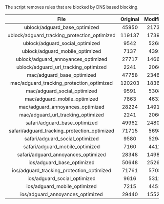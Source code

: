 The script removes rules that are blocked by DNS based blocking.


| File | Original | Modified |
|:----:|:-----:|:-----:|
| ublock/adguard_base_optimized | 45950 | 21734 |
| ublock/adguard_tracking_protection_optimized | 119137 | 17394 |
| ublock/adguard_social_optimized | 9542 | 5268 |
| ublock/adguard_mobile_optimized | 7137 | 4391 |
| ublock/adguard_annoyances_optimized | 27717 | 14668 |
| ublock/adguard_url_tracking_optimized | 2241 | 2066 |
| mac/adguard_base_optimized | 47758 | 23465 |
| mac/adguard_tracking_protection_optimized | 120203 | 18364 |
| mac/adguard_social_optimized | 9591 | 5308 |
| mac/adguard_mobile_optimized | 7863 | 4632 |
| mac/adguard_annoyances_optimized | 28224 | 14911 |
| mac/adguard_url_tracking_optimized | 2241 | 2066 |
| safari/adguard_base_optimized | 49962 | 24804 |
| safari/adguard_tracking_protection_optimized | 71715 | 5698 |
| safari/adguard_social_optimized | 9580 | 5294 |
| safari/adguard_mobile_optimized | 7160 | 4412 |
| safari/adguard_annoyances_optimized | 28348 | 14984 |
| ios/adguard_base_optimized | 50648 | 25267 |
| ios/adguard_tracking_protection_optimized | 71761 | 5705 |
| ios/adguard_social_optimized | 9616 | 5311 |
| ios/adguard_mobile_optimized | 7215 | 4451 |
| ios/adguard_annoyances_optimized | 29440 | 15521 |
